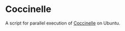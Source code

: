 # Coccinelle
A script for parallel execution of <a href="https://github.com/coccinelle/coccinelle"  target="_blank">Coccinelle</a> on Ubuntu.
